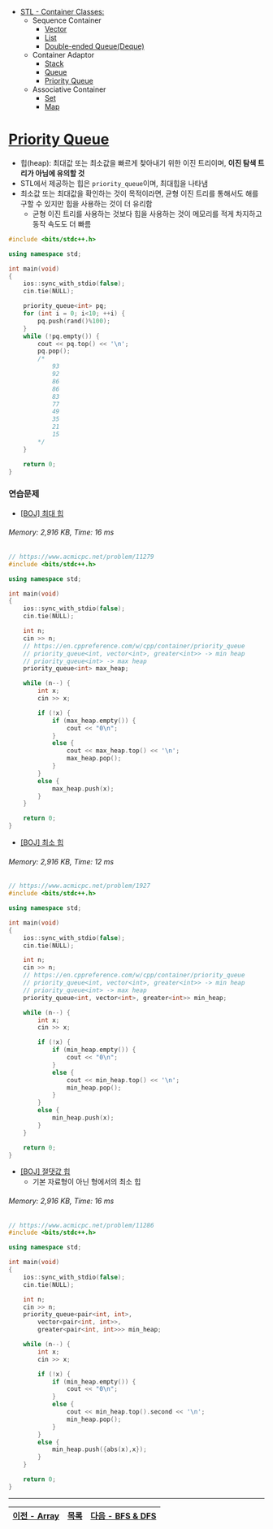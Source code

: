 * [STL - Container Classes:](/stl/)
    * Sequence Container
        * [Vector](/stl/vector/)
        * [List](/stl/list/)
        * [Double-ended Queue(Deque)](/stl/deque/)
    * Container Adaptor
        * [Stack](/stl/stack/)
        * [Queue](/stl/queue/)
        * [Priority Queue](/stl/priority_queue_heap/)
    * Associative Container
        * [Set](/stl/set/)
        * [Map](/stl/map/)

# [Priority Queue](https://cplusplus.com/reference/queue/priority_queue/)
* 힙(heap): 최대값 또는 최소값을 빠르게 찾아내기 위한 이진 트리이며, <b>이진 탐색 트리가 아님에 유의할 것</b>
* STL에서 제공하는 힙은 `priority_queue`이며, 최대힙을 나타냄
* 최소값 또는 최대값을 확인하는 것이 목적이라면, 균형 이진 트리를 통해서도 해를 구할 수 있지만 힙을 사용하는 것이 더 유리함
    * 균형 이진 트리를 사용하는 것보다 힙을 사용하는 것이 메모리를 적게 차지하고 동작 속도도 더 빠름

```c++
#include <bits/stdc++.h>

using namespace std;

int main(void) 
{
    ios::sync_with_stdio(false); 
    cin.tie(NULL);

    priority_queue<int> pq;
    for (int i = 0; i<10; ++i) {
        pq.push(rand()%100);
    }
    while (!pq.empty()) {
        cout << pq.top() << '\n';
        pq.pop();
        /*
            93
            92
            86
            86
            83
            77
            49
            35
            21
            15
        */
    }

    return 0;
}
```
### 연습문제
* [[BOJ] 최대 힙](https://www.acmicpc.net/problem/11279)
###### Memory: 2,916 KB, Time: 16 ms
```c++
// https://www.acmicpc.net/problem/11279
#include <bits/stdc++.h>

using namespace std;

int main(void)
{
	ios::sync_with_stdio(false);
	cin.tie(NULL);

	int n;
	cin >> n;
	// https://en.cppreference.com/w/cpp/container/priority_queue 
	// priority_queue<int, vector<int>, greater<int>> -> min heap
	// priority_queue<int> -> max heap
	priority_queue<int> max_heap;

	while (n--) {
		int x;
		cin >> x;

		if (!x) {
			if (max_heap.empty()) {
				cout << "0\n";
			} 
			else {
				cout << max_heap.top() << '\n';
				max_heap.pop();
			}
		} 
		else {
			max_heap.push(x);
		}
	}

	return 0;
}
```

* [[BOJ] 최소 힙](https://www.acmicpc.net/problem/1927)
###### Memory: 2,916 KB, Time: 12 ms
```c++
// https://www.acmicpc.net/problem/1927
#include <bits/stdc++.h>

using namespace std;

int main(void)
{
	ios::sync_with_stdio(false);
	cin.tie(NULL);

	int n;
	cin >> n;
	// https://en.cppreference.com/w/cpp/container/priority_queue 
	// priority_queue<int, vector<int>, greater<int>> -> min heap
	// priority_queue<int> -> max heap
	priority_queue<int, vector<int>, greater<int>> min_heap;

	while (n--) {
		int x;
		cin >> x;

		if (!x) {
			if (min_heap.empty()) {
				cout << "0\n";
			} 
			else {
				cout << min_heap.top() << '\n';
				min_heap.pop();
			}
		} 
		else {
			min_heap.push(x);
		}
	}

	return 0;
}
```

* [[BOJ] 절댓값 힙](https://www.acmicpc.net/problem/11286)
	* 기본 자료형이 아닌 형에서의 최소 힙
###### Memory: 2,916 KB, Time: 16 ms
```c++
// https://www.acmicpc.net/problem/11286
#include <bits/stdc++.h>

using namespace std;

int main(void)
{
	ios::sync_with_stdio(false);
	cin.tie(NULL);

	int n;
	cin >> n;
	priority_queue<pair<int, int>, 
		vector<pair<int, int>>, 
		greater<pair<int, int>>> min_heap;

	while (n--) {
		int x;
		cin >> x;

		if (!x) {
			if (min_heap.empty()) {
				cout << "0\n";
			} 
			else {
				cout << min_heap.top().second << '\n';
				min_heap.pop();
			}
		} 
		else {
			min_heap.push({abs(x),x});
		}
	}

	return 0;
}
```

---
|[이전 - Array](/array/)|[목록](https://github.com/RyanJeong/CP#index)|[다음 - BFS & DFS](/bfs_dfs/)|
|-|-|-|